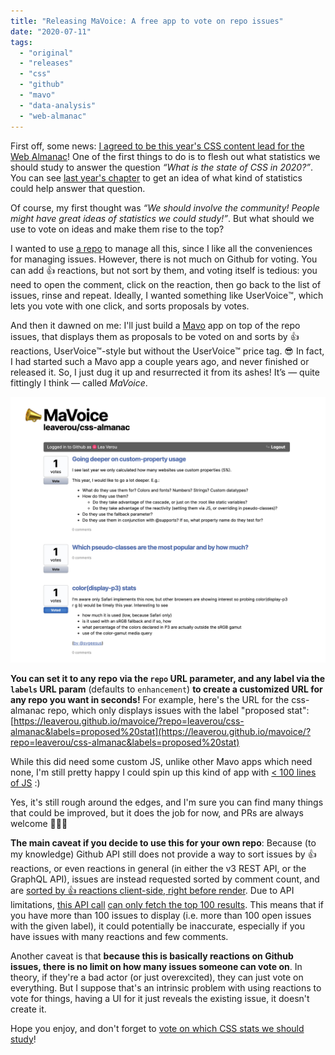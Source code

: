```yaml
---
title: "Releasing MaVoice: A free app to vote on repo issues"
date: "2020-07-11"
tags:
  - "original"
  - "releases"
  - "css"
  - "github"
  - "mavo"
  - "data-analysis"
  - "web-almanac"
---
```


First off, some news: [I agreed to be this year's CSS content lead for the Web Almanac](https://github.com/HTTPArchive/almanac.httparchive.org/issues/898)! One of the first things to do is to flesh out what statistics we should study to answer the question _“What is the state of CSS in 2020?”_. You can see [last year's chapter](https://almanac.httparchive.org/en/2019/css) to get an idea of what kind of statistics could help answer that question.

Of course, my first thought was _“We should involve the community! People might have great ideas of statistics we could study!”_. But what should we use to vote on ideas and make them rise to the top?

I wanted to use [a repo](https://github.com/LeaVerou/css-almanac) to manage all this, since I like all the conveniences for managing issues. However, there is not much on Github for voting. You can add 👍 reactions, but not sort by them, and voting itself is tedious: you need to open the comment, click on the reaction, then go back to the list of issues, rinse and repeat. Ideally, I wanted something like UserVoice™️, which lets you vote with one click, and sorts proposals by votes.

And then it dawned on me: I'll just build a [Mavo](https://mavo.io) app on top of the repo issues, that displays them as proposals to be voted on and sorts by 👍 reactions, UserVoice™️-style but without the UserVoice™️ price tag. 😎 In fact, I had started such a Mavo app a couple years ago, and never finished or released it. So, I just dug it up and resurrected it from its ashes! It’s — quite fittingly I think — called _MaVoice_.

[![](images/image.png)](https://leaverou.github.io/mavoice)

**You can set it to any repo via the `repo` URL parameter, and any label via the `labels` URL param** (defaults to `enhancement`) **to create a customized URL for any repo you want in seconds!** For example, here's the URL for the css-almanac repo, which only displays issues with the label "proposed stat": [https://leaverou.github.io/mavoice/?repo=leaverou/css-almanac&labels=proposed%20stat](https://leaverou.github.io/mavoice/?repo=leaverou/css-almanac&labels=proposed%20stat)

While this did need some custom JS, unlike other Mavo apps which need none, I'm still pretty happy I could spin up this kind of app with [< 100 lines of JS](https://github.com/LeaVerou/mavoice/blob/master/mavoice.js) :)

Yes, it's still rough around the edges, and I'm sure you can find many things that could be improved, but it does the job for now, and PRs are always welcome 🤷🏽‍♀️

**The main caveat if you decide to use this for your own repo**: Because (to my knowledge) Github API still does not provide a way to sort issues by 👍 reactions, or even reactions in general (in either the v3 REST API, or the GraphQL API), issues are instead requested sorted by comment count, and are [sorted by 👍 reactions client-side, right before render](https://github.com/LeaVerou/mavoice/blob/master/mavoice.js#L42). Due to API limitations, [this API call](https://github.com/LeaVerou/mavoice/blob/master/index.html#L14) [can only fetch the top 100 results](https://developer.github.com/v3/#pagination). This means that if you have more than 100 issues to display (i.e. more than 100 open issues with the given label), it could potentially be inaccurate, especially if you have issues with many reactions and few comments.

Another caveat is that **because this is basically reactions on Github issues, there is no limit on how many issues someone can vote on**. In theory, if they're a bad actor (or just overexcited), they can just vote on everything. But I suppose that's an intrinsic problem with using reactions to vote for things, having a UI for it just reveals the existing issue, it doesn't create it.

Hope you enjoy, and don't forget to [vote on which CSS stats we should study](https://leaverou.github.io/mavoice/?repo=leaverou/css-almanac&labels=proposed%20stat)!
